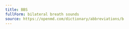 ```yaml
---
title: BBS
fullForm: bilateral breath sounds
source: https://openmd.com/dictionary/abbreviations/b
---
```

